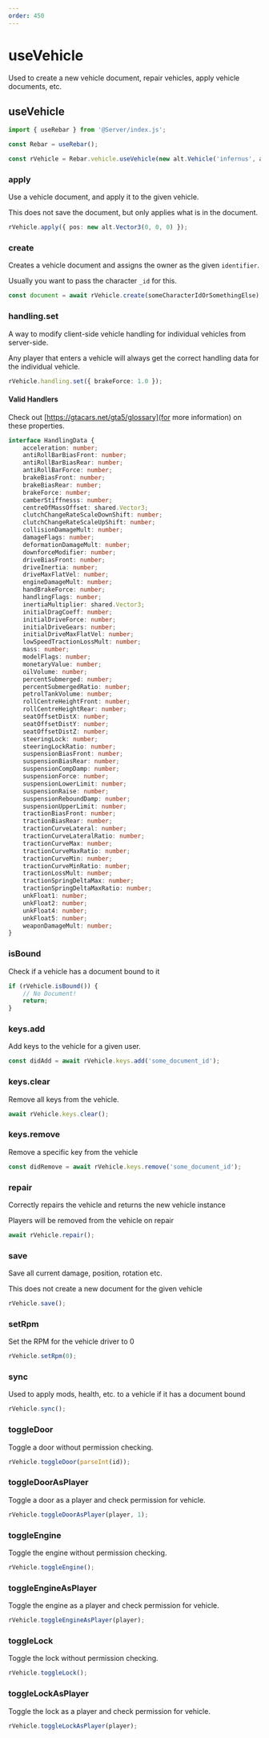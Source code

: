 ```yaml
---
order: 450
---
```


# useVehicle

Used to create a new vehicle document, repair vehicles, apply vehicle documents, etc.

## useVehicle

```ts
import { useRebar } from '@Server/index.js';

const Rebar = useRebar();

const rVehicle = Rebar.vehicle.useVehicle(new alt.Vehicle('infernus', alt.Vector3.zero, alt.Vector3.zero));
```

### apply

Use a vehicle document, and apply it to the given vehicle.

This does not save the document, but only applies what is in the document.

```ts
rVehicle.apply({ pos: new alt.Vector3(0, 0, 0) });
```

### create

Creates a vehicle document and assigns the owner as the given `identifier`.

Usually you want to pass the character `_id` for this.

```ts
const document = await rVehicle.create(someCharacterIdOrSomethingElse);
```

### handling.set

A way to modify client-side vehicle handling for individual vehicles from server-side.

Any player that enters a vehicle will always get the correct handling data for the individual vehicle.

```ts
rVehicle.handling.set({ brakeForce: 1.0 });
```

#### Valid Handlers

Check out [https://gtacars.net/gta5/glossary](for more information) on these properties.

```ts
interface HandlingData {
    acceleration: number;
    antiRollBarBiasFront: number;
    antiRollBarBiasRear: number;
    antiRollBarForce: number;
    brakeBiasFront: number;
    brakeBiasRear: number;
    brakeForce: number;
    camberStiffnesss: number;
    centreOfMassOffset: shared.Vector3;
    clutchChangeRateScaleDownShift: number;
    clutchChangeRateScaleUpShift: number;
    collisionDamageMult: number;
    damageFlags: number;
    deformationDamageMult: number;
    downforceModifier: number;
    driveBiasFront: number;
    driveInertia: number;
    driveMaxFlatVel: number;
    engineDamageMult: number;
    handBrakeForce: number;
    handlingFlags: number;
    inertiaMultiplier: shared.Vector3;
    initialDragCoeff: number;
    initialDriveForce: number;
    initialDriveGears: number;
    initialDriveMaxFlatVel: number;
    lowSpeedTractionLossMult: number;
    mass: number;
    modelFlags: number;
    monetaryValue: number;
    oilVolume: number;
    percentSubmerged: number;
    percentSubmergedRatio: number;
    petrolTankVolume: number;
    rollCentreHeightFront: number;
    rollCentreHeightRear: number;
    seatOffsetDistX: number;
    seatOffsetDistY: number;
    seatOffsetDistZ: number;
    steeringLock: number;
    steeringLockRatio: number;
    suspensionBiasFront: number;
    suspensionBiasRear: number;
    suspensionCompDamp: number;
    suspensionForce: number;
    suspensionLowerLimit: number;
    suspensionRaise: number;
    suspensionReboundDamp: number;
    suspensionUpperLimit: number;
    tractionBiasFront: number;
    tractionBiasRear: number;
    tractionCurveLateral: number;
    tractionCurveLateralRatio: number;
    tractionCurveMax: number;
    tractionCurveMaxRatio: number;
    tractionCurveMin: number;
    tractionCurveMinRatio: number;
    tractionLossMult: number;
    tractionSpringDeltaMax: number;
    tractionSpringDeltaMaxRatio: number;
    unkFloat1: number;
    unkFloat2: number;
    unkFloat4: number;
    unkFloat5: number;
    weaponDamageMult: number;
}
```

### isBound

Check if a vehicle has a document bound to it

```ts
if (rVehicle.isBound()) {
    // No Document!
    return;
}
```

### keys.add

Add keys to the vehicle for a given user.

```ts
const didAdd = await rVehicle.keys.add('some_document_id');
```

### keys.clear

Remove all keys from the vehicle.

```ts
await rVehicle.keys.clear();
```

### keys.remove

Remove a specific key from the vehicle

```ts
const didRemove = await rVehicle.keys.remove('some_document_id');
```

### repair

Correctly repairs the vehicle and returns the new vehicle instance

Players will be removed from the vehicle on repair

```ts
await rVehicle.repair();
```

### save

Save all current damage, position, rotation etc.

This does not create a new document for the given vehicle

```ts
rVehicle.save();
```

### setRpm

Set the RPM for the vehicle driver to 0

```ts
rVehicle.setRpm(0);
```

### sync

Used to apply mods, health, etc. to a vehicle if it has a document bound

```ts
rVehicle.sync();
```

### toggleDoor

Toggle a door without permission checking.

```ts
rVehicle.toggleDoor(parseInt(id));
```

### toggleDoorAsPlayer

Toggle a door as a player and check permission for vehicle.

```ts
rVehicle.toggleDoorAsPlayer(player, 1);
```

### toggleEngine

Toggle the engine without permission checking.

```ts
rVehicle.toggleEngine();
```

### toggleEngineAsPlayer

Toggle the engine as a player and check permission for vehicle.

```ts
rVehicle.toggleEngineAsPlayer(player);
```

### toggleLock

Toggle the lock without permission checking.

```ts
rVehicle.toggleLock();
```

### toggleLockAsPlayer

Toggle the lock as a player and check permission for vehicle.

```ts
rVehicle.toggleLockAsPlayer(player);
```
